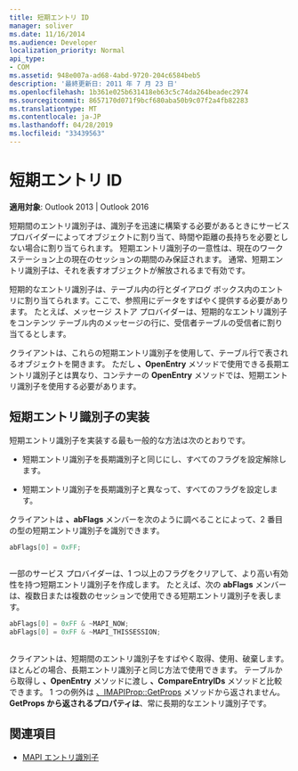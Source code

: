 ```yaml
---
title: 短期エントリ ID
manager: soliver
ms.date: 11/16/2014
ms.audience: Developer
localization_priority: Normal
api_type:
- COM
ms.assetid: 948e007a-ad68-4abd-9720-204c6584beb5
description: '最終更新日: 2011 年 7 月 23 日'
ms.openlocfilehash: 1b361e025b631418eb63c5c74da264beadec2974
ms.sourcegitcommit: 8657170d071f9bcf680aba50b9c07f2a4fb82283
ms.translationtype: MT
ms.contentlocale: ja-JP
ms.lasthandoff: 04/28/2019
ms.locfileid: "33439563"
---
```

# <a name="short-term-entry-identifiers"></a>短期エントリ ID

**適用対象**: Outlook 2013 | Outlook 2016 
  
短期間のエントリ識別子は、識別子を迅速に構築する必要があるときにサービス プロバイダーによってオブジェクトに割り当て、時間や距離の長持ちを必要としない場合に割り当てられます。 短期エントリ識別子の一意性は、現在のワークステーション上の現在のセッションの期間のみ保証されます。 通常、短期エントリ識別子は、それを表すオブジェクトが解放されるまで有効です。 
  
短期的なエントリ識別子は、テーブル内の行とダイアログ ボックス内のエントリに割り当てられます。ここで、参照用にデータをすばやく提供する必要があります。 たとえば、メッセージ ストア プロバイダーは、短期的なエントリ識別子をコンテンツ テーブル内のメッセージの行に、受信者テーブルの受信者に割り当てるとします。 

クライアントは、これらの短期エントリ識別子を使用して、テーブル行で表されるオブジェクトを開きます。 ただし **、OpenEntry** メソッドで使用できる長期エントリ識別子とは異なり、コンテナーの **OpenEntry** メソッドでは、短期エントリ識別子を使用する必要があります。 
  
## <a name="implementing-short-term-entry-identifiers"></a>短期エントリ識別子の実装

短期エントリ識別子を実装する最も一般的な方法は次のとおりです。
  
- 短期エントリ識別子を長期識別子と同じにし、すべてのフラグを設定解除します。 
    
- 短期エントリ識別子を長期識別子と異なって、すべてのフラグを設定します。 
    
クライアントは **、abFlags** メンバーを次のように調べることによって、2 番目の型の短期エントリ識別子を識別できます。 
  
```cpp
abFlags[0] = 0xFF;
 
```

一部のサービス プロバイダーは、1 つ以上のフラグをクリアして、より高い有効性を持つ短期エントリ識別子を作成します。 たとえば、次の **abFlags** メンバーは、複数日または複数のセッションで使用できる短期エントリ識別子を表します。 
  
```cpp
abFlags[0] = 0xFF & ~MAPI_NOW;
abFlags[0] = 0xFF & ~MAPI_THISSESSION;
 
```

クライアントは、短期間のエントリ識別子をすばやく取得、使用、破棄します。 ほとんどの場合、長期エントリ識別子と同じ方法で使用できます。 テーブルから取得し **、OpenEntry** メソッドに渡し **、CompareEntryIDs** メソッドと比較できます。 1 つの例外は [、IMAPIProp::GetProps](imapiprop-getprops.md) メソッドから返されません。 **GetProps から返されるプロパティは**、常に長期的なエントリ識別子です。 
  
## <a name="see-also"></a>関連項目

- [MAPI エントリ識別子](mapi-entry-identifiers.md)

